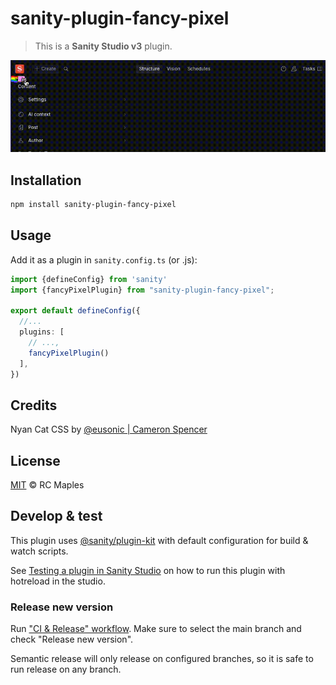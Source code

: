 # sanity-plugin-fancy-pixel

> This is a **Sanity Studio v3** plugin.

![](assets/fancy-pixel.gif)

## Installation

```sh
npm install sanity-plugin-fancy-pixel
```

## Usage

Add it as a plugin in `sanity.config.ts` (or .js):

```ts
import {defineConfig} from 'sanity'
import {fancyPixelPlugin} from "sanity-plugin-fancy-pixel";

export default defineConfig({
  //...
  plugins: [
    // ...,
    fancyPixelPlugin()
  ],
})
```

## Credits
Nyan Cat CSS by [@eusonic | Cameron Spencer](https://codepen.io/eusonic/pen/nrjqKn)

## License

[MIT](LICENSE) © RC Maples

## Develop & test

This plugin uses [@sanity/plugin-kit](https://github.com/sanity-io/plugin-kit)
with default configuration for build & watch scripts.

See [Testing a plugin in Sanity Studio](https://github.com/sanity-io/plugin-kit#testing-a-plugin-in-sanity-studio)
on how to run this plugin with hotreload in the studio.


### Release new version

Run ["CI & Release" workflow](https://github.com/rcmaples/fancy-pixel/actions/workflows/main.yml).
Make sure to select the main branch and check "Release new version".

Semantic release will only release on configured branches, so it is safe to run release on any branch.
